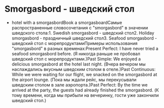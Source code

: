 # Smorgasbord - шведский стол

- hotel with a smorgasbordBook a smorgasboardСамые распространенные словосочетания с "smorgasbord" в значении шведского стола:1. Swedish smorgasbord - шведский стол2. Holiday smorgasbord - праздничный шведский стол3. Seafood smorgasbord - шведский стол с морепродуктамиПримеры использования "smorgasbord" в разных временах:Present Perfect: I have never tried a seafood smorgasbord before. (Я никогда раньше не пробовал шведский стол с морепродуктами.)Past Simple: We enjoyed a delicious smorgasbord at the hotel last night. (Вчера вечером мы наслаждались вкусным шведским столом в отеле.)Past Continuous: While we were waiting for our flight, we snacked on the smorgasbord at the airport lounge. (Пока мы ждали рейс, мы перекусывали шведским столом в зале аэропорта.)Past Perfect: By the time we arrived at the party, the guests had already finished the smorgasbord. (К тому времени, когда мы прибыли на вечеринку, гости уже закончили шведский стол.)

